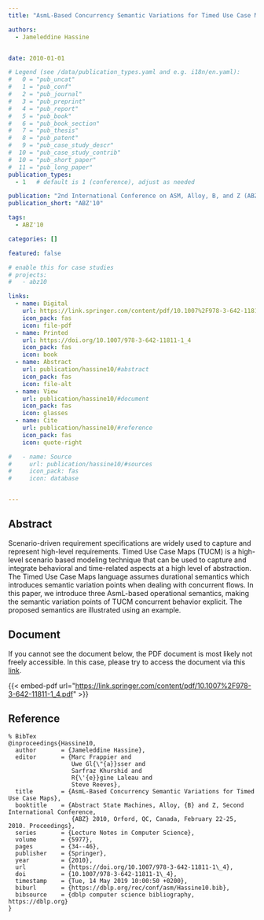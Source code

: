 ```yaml
---
title: "AsmL-Based Concurrency Semantic Variations for Timed Use Case Maps"

authors:
  - Jameleddine Hassine


date: 2010-01-01

# Legend (see /data/publication_types.yaml and e.g. i18n/en.yaml): 
#   0 = "pub_uncat"
#   1 = "pub_conf"
#   2 = "pub_journal"
#   3 = "pub_preprint"
#   4 = "pub_report"
#   5 = "pub_book"
#   6 = "pub_book_section"
#   7 = "pub_thesis"
#   8 = "pub_patent"
#   9 = "pub_case_study_descr"
#  10 = "pub_case_study_contrib"
#  10 = "pub_short_paper"
#  11 = "pub_long_paper"
publication_types:
  - 1   # default is 1 (conference), adjust as needed

publication: "2nd International Conference on ASM, Alloy, B, and Z (ABZ'10)"
publication_short: "ABZ'10"

tags:
  - ABZ'10

categories: []

featured: false

# enable this for case studies
# projects:
#   - abz10

links:
  - name: Digital
    url: https://link.springer.com/content/pdf/10.1007%2F978-3-642-11811-1_4.pdf
    icon_pack: fas
    icon: file-pdf
  - name: Printed
    url: https://doi.org/10.1007/978-3-642-11811-1_4
    icon_pack: fas
    icon: book
  - name: Abstract
    url: publication/hassine10/#abstract
    icon_pack: fas
    icon: file-alt
  - name: View
    url: publication/hassine10/#document
    icon_pack: fas
    icon: glasses
  - name: Cite
    url: publication/hassine10/#reference
    icon_pack: fas
    icon: quote-right

#   - name: Source
#     url: publication/hassine10/#sources
#     icon_pack: fas
#     icon: database


---
```


## Abstract

Scenario-driven requirement specifications are widely used to capture and represent high-level requirements. Timed Use Case Maps (TUCM) is a high-level scenario based modeling technique that can be used to capture and integrate behavioral and time-related aspects at a high level of abstraction. The Timed Use Case Maps language assumes durational semantics which introduces semantic variation points when dealing with concurrent flows. In this paper, we introduce three AsmL-based operational semantics, making the semantic variation points of TUCM concurrent behavior explicit. The proposed semantics are illustrated using an example.

## Document

If you cannot see the document below, the PDF document is most likely not freely accessible. In this case, please try to access the document via this <a href="https://link.springer.com/content/pdf/10.1007%2F978-3-642-11811-1_4.pdf">link</a>.

{{< embed-pdf url="https://link.springer.com/content/pdf/10.1007%2F978-3-642-11811-1_4.pdf" >}}

## Reference

```
% BibTex
@inproceedings{Hassine10,
  author       = {Jameleddine Hassine},
  editor       = {Marc Frappier and
                  Uwe Gl{\"{a}}sser and
                  Sarfraz Khurshid and
                  R{\'{e}}gine Laleau and
                  Steve Reeves},
  title        = {AsmL-Based Concurrency Semantic Variations for Timed Use Case Maps},
  booktitle    = {Abstract State Machines, Alloy, {B} and Z, Second International Conference,
                  {ABZ} 2010, Orford, QC, Canada, February 22-25, 2010. Proceedings},
  series       = {Lecture Notes in Computer Science},
  volume       = {5977},
  pages        = {34--46},
  publisher    = {Springer},
  year         = {2010},
  url          = {https://doi.org/10.1007/978-3-642-11811-1\_4},
  doi          = {10.1007/978-3-642-11811-1\_4},
  timestamp    = {Tue, 14 May 2019 10:00:50 +0200},
  biburl       = {https://dblp.org/rec/conf/asm/Hassine10.bib},
  bibsource    = {dblp computer science bibliography, https://dblp.org}
}


```

<!-- # add information for case study papers (if available)
## Sources

- **Used formal method:**
  [ASM](/method/asm)
- **Resources and tools:**
  Asmeta

For more information, please contact the <a href ="mailto:silvia.bonfanti@unibg.it;arcaini@nii.ac.jp;angelo.gargantini@unibg.it;scandurra@unibg.it;elvinia.riccobene@unimi.it">authors</a>-->

